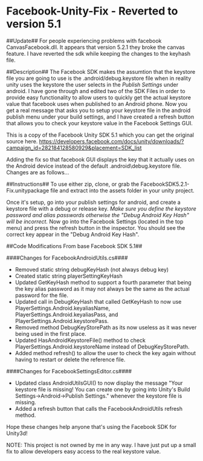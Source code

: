 Facebook-Unity-Fix - Reverted to version 5.1
==================

##Update##
For people experiencing problems with facebook CanvasFacebook.dll. It appears that version 5.2.1 they broke the canvas feature. I have reverted the sdk while keeping the changes to the keyhash file.

##Description##
The Facebook SDK makes the assumtion that the keystore file you are going to use is the .android/debug.keystore file when in reality unity uses the keystore the user selects in the *Publish Settings* under android. I have gone through and edited two of the SDK Files in order to provide easy functionality to allow users to quickly get the actual keystore value that facebook uses when published to an Android phone. Now you get a real message that asks you to setup your keystore file in the android publish menu under your build settings, and I have created a refresh button that allows you to check your keystore value in the Facebook Settings GUI.

This is a copy of the Facebook Unity SDK 5.1 which you can get the original source here.
https://developers.facebook.com/docs/unity/downloads/?campaign_id=282184128580929&placement=SDK_list

Adding the fix so that facebook GUI displays the key that it actually uses on the Android device instead of the default .android\debug.keystore file. Changes are as follows...

##Instructions##
To use either zip, clone, or grab the FacebookSDK5.2.1-Fix.unitypackage file and extract into the assets folder in your unity project.

Once it's setup, go into your publish settings for android, and create a keystore file with a debug or release key.
*Make sure you define the keystore password and alias passwords otherwise the "Debug Android Key Hash" will be incorrect.*
Now go into the Facebook Settings (located in the top menu) and press the refresh button in the inspector. You should see the correct key appear in the "Debug Android Key Hash".

##Code Modifications From base Facebook SDK 5.1##

####Changes for FacebookAndroidUtils.cs####
- Removed static string debugKeyHash (not always debug key)
- Created static string playerSettingKeyHash
- Updated GetKeyHash method to support a fourth parameter that being the key alias password as it may not always be the same as the actual password for the file.
- Updated call in DebugKeyHash that called GetKeyHash to now use PlayerSettings.Android.keyaliasName, PlayerSettings.Android.keyaliasPass, and PlayerSettings.Android.keystorePass.
- Removed method DebugKeyStorePath as its now useless as it was never being used in the first place.
- Updated HasAndroidKeystoreFile() method to check PlayerSettings.Android.keystoreName instead of DebugKeyStorePath.
- Added method refresh() to allow the user to check the key again without having to restart or delete the reference file.

####Changes for FacebookSettingsEditor.cs####
- Updated class AndroidUtilsGUI() to now display the message "Your keystore file is missing! You can create one by going into Unity's Build Settings->Android->Publish Settings." whenever the keystore file is missing.
- Added a refresh button that calls the FacebookAndroidUtils refresh method.

Hope these changes help anyone that's using the Facebook SDK for Unity3d!


NOTE: This project is not owned by me in any way. I have just put up a small fix to allow developers easy access to the real keystore value.
